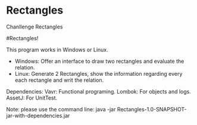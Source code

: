 # Rectangles
Chanllenge Rectangles

#Rectangles!

This program works in Windows or Linux.

- Windows: Offer an interface to draw two rectangles and evaluate the relation.
- Linux: Generate 2 Rectangles, show the information regarding every each rectangle and writ the relation.

Dependencies:
Vavr: Functional programing.
Lombok: For objects and logs.
AssetJ: For UnitTest.

Note: please use the command line: java -jar Rectangles-1.0-SNAPSHOT-jar-with-dependencies.jar
